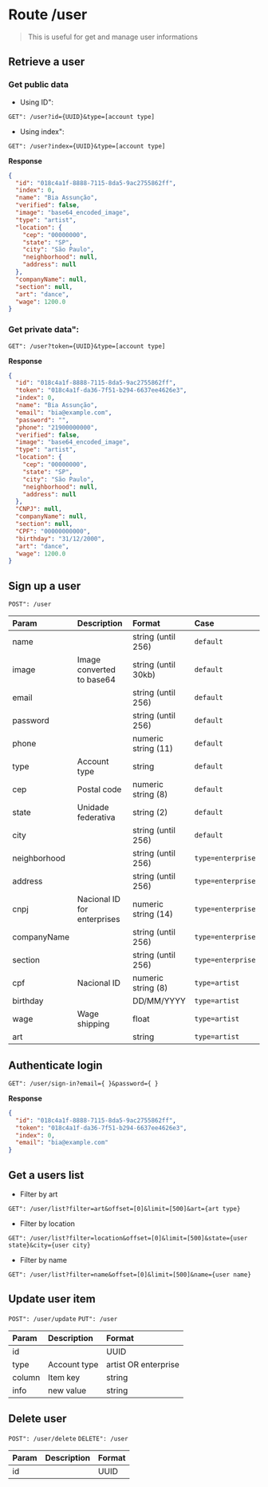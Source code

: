 # Route /user

> This is useful for get and manage user informations

## Retrieve a user

### Get public data

- Using ID":

`GET": /user?id={UUID}&type=[account type]`

- Using index":

`GET": /user?index={UUID}&type=[account type]`

**Response**

```json
{
  "id": "018c4a1f-8888-7115-8da5-9ac2755862ff",
  "index": 0,
  "name": "Bia Assunção",
  "verified": false,
  "image": "base64_encoded_image",
  "type": "artist",
  "location": {
    "cep": "00000000",
    "state": "SP",
    "city": "São Paulo",
    "neighborhood": null,
    "address": null
  },
  "companyName": null,
  "section": null,
  "art": "dance",
  "wage": 1200.0
}
```

### Get private data":

`GET": /user?token={UUID}&type=[account type]`

**Response**

```json
{
  "id": "018c4a1f-8888-7115-8da5-9ac2755862ff",
  "token": "018c4a1f-da36-7f51-b294-6637ee4626e3",
  "index": 0,
  "name": "Bia Assunção",
  "email": "bia@example.com",
  "password": "",
  "phone": "21900000000",
  "verified": false,
  "image": "base64_encoded_image",
  "type": "artist",
  "location": {
    "cep": "00000000",
    "state": "SP",
    "city": "São Paulo",
    "neighborhood": null,
    "address": null
  },
  "CNPJ": null,
  "companyName": null,
  "section": null,
  "CPF": "00000000000",
  "birthday": "31/12/2000",
  "art": "dance",
  "wage": 1200.0
}
```

## Sign up a user

`POST": /user`

| Param        | Description                 | Format              | Case              |
| :----------- | :-------------------------- | :------------------ | :---------------- |
| name         |                             | string (until 256)  | `default`         |
| image        | Image converted to base64   | string (until 30kb) | `default`         |
| email        |                             | string (until 256)  | `default`         |
| password     |                             | string (until 256)  | `default`         |
| phone        |                             | numeric string (11) | `default`         |
| type         | Account type                | string              | `default`         |
| cep          | Postal code                 | numeric string (8)  | `default`         |
| state        | Unidade federativa          | string (2)          | `default`         |
| city         |                             | string (until 256)  | `default`         |
| neighborhood |                             | string (until 256)  | `type=enterprise` |
| address      |                             | string (until 256)  | `type=enterprise` |
| cnpj         | Nacional ID for enterprises | numeric string (14) | `type=enterprise` |
| companyName  |                             | string (until 256)  | `type=enterprise` |
| section      |                             | string (until 256)  | `type=enterprise` |
| cpf          | Nacional ID                 | numeric string (8)  | `type=artist`     |
| birthday     |                             | DD/MM/YYYY          | `type=artist`     |
| wage         | Wage shipping               | float               | `type=artist`     |
| art          |                             | string              | `type=artist`     |

## Authenticate login

`GET": /user/sign-in?email={ }&password={ }`

**Response**

```json
{
  "id": "018c4a1f-8888-7115-8da5-9ac2755862ff",
  "token": "018c4a1f-da36-7f51-b294-6637ee4626e3",
  "index": 0,
  "email": "bia@example.com"
}
```

## Get a users list

- Filter by art

`GET": /user/list?filter=art&offset=[0]&limit=[500]&art={art type}`

- Filter by location

`GET": /user/list?filter=location&offset=[0]&limit=[500]&state={user state}&city={user city}`

- Filter by name

`GET": /user/list?filter=name&offset=[0]&limit=[500]&name={user name}`

## Update user item

`POST": /user/update`
`PUT": /user`

| Param  | Description  | Format               |
| :----- | :----------- | :------------------- |
| id     |              | UUID                 |
| type   | Account type | artist OR enterprise |
| column | Item key     | string               |
| info   | new value    | string               |

## Delete user

`POST": /user/delete`
`DELETE": /user`

| Param | Description | Format |
| :---- | :---------- | :----- |
| id    |             | UUID   |
